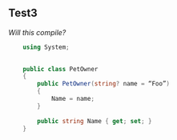 ## Test3

*Will this compile?*

```C#
    using System;
    

    public class PetOwner
    {
        public PetOwner(string? name = “Foo”)
        {
            Name = name;
        }
    
        public string Name { get; set; }
    }
    

 ```
 



